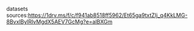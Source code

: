 datasets sources:https://1drv.ms/f/c/f941ab8518ff5962/Et65ga9txtZIj_q4KkLMG-8BvxlBylRIvMgdX5AEV7GcMg?e=alBXGm

